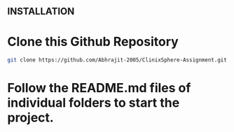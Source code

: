 ## INSTALLATION

# Clone this Github Repository
```bash
git clone https://github.com/Abhrajit-2005/ClinixSphere-Assignment.git
```
# Follow the README.md files of individual folders to start the project.
